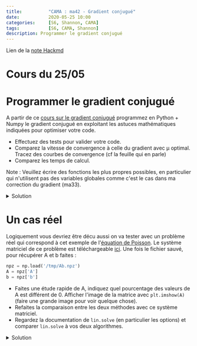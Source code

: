 ```yaml
---
title:          "CAMA : ma42 - Gradient conjugué"
date:           2020-05-25 10:00
categories:     [S6, Shannon, CAMA]
tags:           [S6, CAMA, Shannon]
description: Programmer le gradient conjugué
---
```

Lien de la [note Hackmd](https://hackmd.io/@lemasymasa/HkKafe6Jv)
# Cours du 25/05

# Programmer le gradient conjugué

A partir de ce [cours sur le gradient conjugué](http://perso.unifr.ch/ales.janka/numeroptim/07_conjgrad.pdf) programmez en Python + Numpy le gradient conjugué en exploitant les astuces mathématiques indiquées pour optimiser
votre code.

* Effectuez des tests pour valider votre code. 
* Comparez la vitesse de convergence à celle du gradient avec μ optimal. Tracez des courbes de convergence (cf la feuille qui en parle)
* Comparez les temps de calcul.


Note : Veuillez écrire des fonctions les plus propres possibles, en particulier qui n'utilisent pas des variables globales comme c'est le cas dans ma correction du gradient (ma33).

<details markdown="1">>
<summary>Solution</summary>

~~~ python
import numpy as np
import scipy.linalg as lin
import matplotlib.pylab as plt

%matplotlib inline
%config InlineBackend.figure_format = 'retina'
~~~
~~~ python
def make_system(N):
    A = 1.0 * np.random.randint(-10, 10, size=(N,N))
    A[np.diag_indices(N)] = 0.1 + np.abs(A).sum(axis=0)    # diag dominante
    A = A + A.T                                            # symétrique
    A = A / np.abs(A).sum(axis=0).mean()
    b = 1.0 * np.random.randint(-10,10,size=(N))
    return A, b

A, b = make_system(2)
print(A, "\n\n", b)
~~~
~~~
[[ 0.65174129 -0.32338308]
 [-0.32338308  0.70149254]] 

 [ 6. -1.]
~~~
~~~ python
def gradient_conjugué(A, x0, b, error=1E-9, convergence=False):
    x = x0.copy()  # je ne veux pas modifier les paramètres qu'on me donne
    e2 = error**2
    r = A @ x - b  # le gradient mais aussi le résidu
    r2 = r @ r
    p = -r
    if convergence:
        conv = [np.sqrt(r2)]
    while r2 > e2:
        alpha = (r @ r) / np.dot(A @ p, p)
        x += alpha * p
        r += alpha * (A @ p)
        beta = (r @ r) / r2
        p = -r + beta * p
        r2 = r @ r
        if convergence:
            conv.append(np.sqrt(r2))
    return np.array(conv) if convergence else x
~~~
~~~ python
gradient_conjugué(A, np.array([0.,0.]), b, convergence=True)
~~~
~~~
array([6.08276253e+00, 2.51964707e+00, 2.22044605e-16])
~~~
~~~ python
def compute_error(N, method=gradient_conjugué):
    A, b = make_system(N)
    x = method(A, np.zeros(N), b)
    err = A @ x - b
    return np.sqrt(err @ err)

compute_error(10)
~~~
~~~
4.165926057296536e-15
~~~

## Comparons avec le gradient simple
~~~ python
def gradient(A, x0, b, e = 1E-9, convergence=False, max_iterations=1000):
    x = x0.copy()
    e2 = e**2
    k = 0
    gradJ = A @ x - b
    g2 = gradJ @ gradJ
    divergence_limite = 1E6 * g2
    if convergence:
        conv = [np.sqrt(g2)]
    while g2 > e2:
        µ = np.dot(gradJ, gradJ) / np.dot(A @ gradJ, gradJ)
        x -= µ * gradJ
        gradJ = A @ x - b
        g2 = gradJ @ gradJ
        if convergence:
            conv.append(np.sqrt(g2))

        # la suite n'est que des tests pour se protéger
        if g2 > divergence_limite:  # au cas où on diverge
            print("DIVERGE")
            break
        k += 1
        if k > max_iterations:  # c'est trop long, je crains la boucle infinie
            print('Trop long, boucle infinie ?')
            break
    return np.array(conv) if convergence else x
~~~
~~~ python
# vérifions que ca marche

compute_error(10, method=gradient)
~~~
~~~
6.767792116739432e-10
~~~

## Perfs
~~~ python
# comparons les performances

seed = 123
np.random.seed(seed)

%timeit compute_error(1000, method=gradient)
~~~
~~~
34 ms ± 4.23 ms per loop (mean ± std. dev. of 7 runs, 10 loops each)
~~~
~~~ python
seed = 123
np.random.seed(seed)

%timeit compute_error(1000, method=gradient_conjugué)
~~~
~~~
32.1 ms ± 847 µs per loop (mean ± std. dev. of 7 runs, 10 loops each)
~~~
Le gain n'est pas clair...

## Nombre d'iteration dans les 2 cas
~~~ python
N = 1000
A,b = make_system(N)
x0 = np.zeros(N)
~~~

### Pour le gradient simple
~~~ python
err = gradient(A, x0, b, convergence=True)
~~~
~~~ python
plt.plot(np.arange(err.shape[0]), err)
plt.title('Convergence du gradient')
plt.semilogy();
~~~
![](https://i.imgur.com/slve81U.png)

### Pour le gradient conjuge
~~~ python
err = gradient_conjugué(A, x0, b, convergence=True)
~~~
~~~ python
plt.plot(np.arange(err.shape[0]), err)
plt.title('Convergence du gradient conjugué')
plt.semilogy();
~~~
![](https://i.imgur.com/lIn7THw.png)
Argh, le gradient conjugué n'est pas la révolution prédite !
</details>

# Un cas réel

Logiquement vous devriez être décu aussi on va tester avec un problème réel qui correspond à cet exemple de l'[équation de Poisson](https://doc.freefem.org/tutorials/poisson.html). Le système matriciel de ce problème est téléchargeable [ici](https://www.lrde.epita.fr/~ricou/cama/data/Ab.npz). Une fois le fichier sauvé, pour récupérer A et b faites :

``` python
npz = np.load('/tmp/Ab.npz')
A = npz['A']
b = npz['b']
```

* Faites une étude rapide de A, indiquez quel pourcentage des valeurs de A est différent de 0. Afficher l'image de la matrice avec `plt.imshow(A)` (faire une grande image pour voir quelque chose).
* Refaites la comparaison entre les deux méthodes avec ce système matriciel.
* Regardez la documentation de `lin.solve` (en particulier les options) et comparer `lin.solve` à vos deux algorithmes.

<details markdown="1">>
<summary>Solution</summary>

~~~ python
print(A.min(), A.max())
~~~
~~~
-1.5693731138089555 4.357203686821435
~~~

~~~ python
diff0 = (A != 0).sum() / (A.shape[0] * A.shape[1])
print(f"Pourcentage de valeurs != 0 : {100 * diff0:.3} %")
~~~
~~~
Pourcentage de valeurs != 0 : 0.339 %
~~~
~~~ python
plt.figure(figsize=(15,15))
plt.imshow(A)
~~~
![](https://i.imgur.com/sZDkpZj.png)

## Comparaison gradient simple et conjugué
~~~ python
%time err = gradient_conjugué(A, np.zeros(len(A)), b, convergence=True)
~~~
~~~
CPU times: user 1.75 s, sys: 155 ms, total: 1.91 s
Wall time: 521 ms
~~~
~~~ python
plt.plot(np.arange(err.shape[0]), err)
plt.title('Convergence du gradient conjugué')
plt.semilogy();
~~~
![](https://i.imgur.com/cZ0HyLY.png)
~~~ python
# le gradient simple

%time err = gradient(A, np.zeros(len(A)), b, convergence=True, max_iterations=10000)
~~~
~~~
CPU times: user 1min 11s, sys: 4.3 s, total: 1min 15s
Wall time: 19.4 s
~~~
~~~ python
plt.plot(np.arange(err.shape[0]), err)
plt.title('Convergence du gradient')
plt.semilogy();
~~~
![](https://i.imgur.com/Qr2sVIE.png)
On voit la supériorité du gradient conjugué tant en nombre d'itérations (175 contre 7800) qu'en temps de calcul (0,5 s contre 20 s).

## Comparaison avec `lin.solve`
~~~ python
?lin.solve
~~~
~~~ python
%time x = lin.solve(A, b, assume_a='pos')
~~~
~~~
CPU times: user 170 ms, sys: 85.1 ms, total: 255 ms
Wall time: 94.4 ms
~~~
~~~ python
r = A @ x - b
r @ r
~~~
~~~
2.0359257929180678e-25
~~~
On note aussi lin.solve est plus rapide et sa solution est nettement meilleure... lin.solve utilise une méthode directe ici. Cela est dû au fait que Scipy utilise la bibliothèque Lapack (qui est imbatable).

## Le gradient conjugué de Scipy (avec Lapack)
Le gradient conjugué à tout son sens pour les matrices creuses aussi il est dans la partie "sparse" de Scipy. On a vu que notre matrice à plus de 99 % de valeur nulles ce qui en fait bien une matrice creuse. Aussi je la charge dans le format COO qui ne stocke que les valeurs non nulles et:

~~~ python
import scipy.sparse as sparse
from scipy.sparse.linalg import cg

Ac = sparse.load_npz('/tmp/Acoo.npz')
%time x = cg(Ac, b)
~~~
~~~
CPU times: user 24.8 ms, sys: 15.1 ms, total: 39.9 ms
Wall time: 10.8 ms
~~~
On gagne un facteur 10 !
</details>